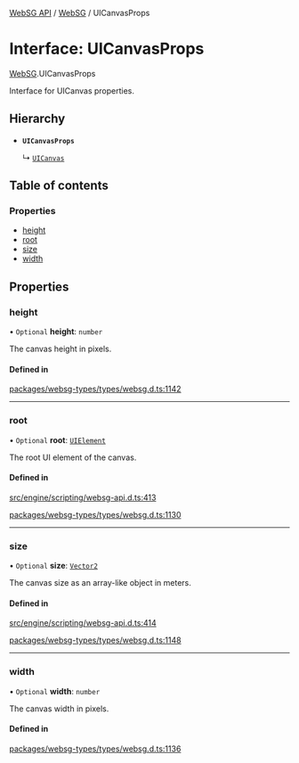 [WebSG API](../README.md) / [WebSG](../modules/WebSG.md) / UICanvasProps

# Interface: UICanvasProps

[WebSG](../modules/WebSG.md).UICanvasProps

Interface for UICanvas properties.

## Hierarchy

- **`UICanvasProps`**

  ↳ [`UICanvas`](../classes/WebSG.UICanvas.md)

## Table of contents

### Properties

- [height](WebSG.UICanvasProps.md#height)
- [root](WebSG.UICanvasProps.md#root)
- [size](WebSG.UICanvasProps.md#size)
- [width](WebSG.UICanvasProps.md#width)

## Properties

### height

• `Optional` **height**: `number`

The canvas height in pixels.

#### Defined in

[packages/websg-types/types/websg.d.ts:1142](https://github.com/thirdroom/thirdroom/blob/fe402010/packages/websg-types/types/websg.d.ts#L1142)

___

### root

• `Optional` **root**: [`UIElement`](../classes/WebSG.UIElement.md)

The root UI element of the canvas.

#### Defined in

[src/engine/scripting/websg-api.d.ts:413](https://github.com/thirdroom/thirdroom/blob/fe402010/src/engine/scripting/websg-api.d.ts#L413)

[packages/websg-types/types/websg.d.ts:1130](https://github.com/thirdroom/thirdroom/blob/fe402010/packages/websg-types/types/websg.d.ts#L1130)

___

### size

• `Optional` **size**: [`Vector2`](../classes/WebSG.Vector2.md)

The canvas size as an array-like object in meters.

#### Defined in

[src/engine/scripting/websg-api.d.ts:414](https://github.com/thirdroom/thirdroom/blob/fe402010/src/engine/scripting/websg-api.d.ts#L414)

[packages/websg-types/types/websg.d.ts:1148](https://github.com/thirdroom/thirdroom/blob/fe402010/packages/websg-types/types/websg.d.ts#L1148)

___

### width

• `Optional` **width**: `number`

The canvas width in pixels.

#### Defined in

[packages/websg-types/types/websg.d.ts:1136](https://github.com/thirdroom/thirdroom/blob/fe402010/packages/websg-types/types/websg.d.ts#L1136)
